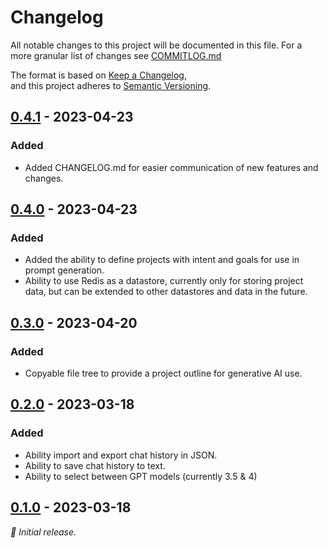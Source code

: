 # Changelog

All notable changes to this project will be documented in this file. For a more granular list of changes see [COMMITLOG.md](COMMITLOG.md)

The format is based on [Keep a Changelog](https://keepachangelog.com/en/1.1.0/),\
and this project adheres to [Semantic Versioning](https://semver.org/spec/v2.0.0.html).

## [0.4.1] - 2023-04-23

### Added

- Added CHANGELOG.md for easier communication of new features and changes.

## [0.4.0] - 2023-04-23

### Added

- Added the ability to define projects with intent and goals for use in prompt generation.
- Ability to use Redis as a datastore, currently only for storing project data, but can be extended to other datastores and data in the future.

## [0.3.0] - 2023-04-20

### Added

- Copyable file tree to provide a project outline for generative AI use.

## [0.2.0] - 2023-03-18

### Added

- Ability import and export chat history in JSON.
- Ability to save chat history to text.
- Ability to select between GPT models (currently 3.5 & 4)

## [0.1.0] - 2023-03-18

_:seedling: Initial release._

[0.4.1]: https://github.com/DaedalusHub/daedalus-homeport/releases/tag/v0.4.1

[0.4.0]: https://github.com/DaedalusHub/daedalus-homeport/releases/tag/v0.4.0

[0.3.0]: https://github.com/DaedalusHub/daedalus-homeport/releases/tag/v0.3.0

[0.2.0]: https://github.com/DaedalusHub/daedalus-homeport/releases/tag/v0.2.0

[0.1.0]: https://github.com/DaedalusHub/daedalus-homeport/releases/tag/v0.1.0
